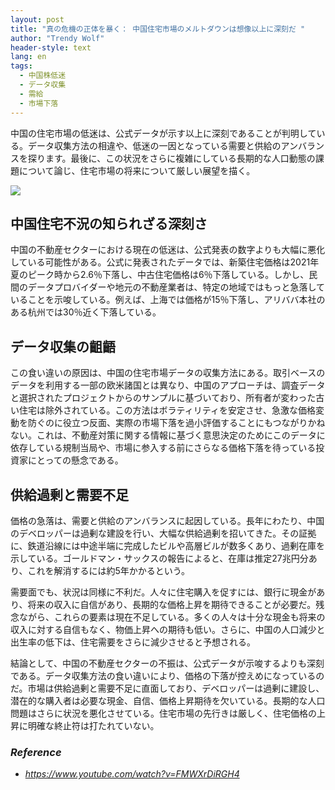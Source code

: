 ```yaml
---
layout: post
title: "真の危機の正体を暴く： 中国住宅市場のメルトダウンは想像以上に深刻だ "
author: "Trendy Wolf"
header-style: text
lang: en
tags:
  - 中国株低迷
  - データ収集
  - 需給
  - 市場下落
---
```


中国の住宅市場の低迷は、公式データが示す以上に深刻であることが判明している。データ収集方法の相違や、低迷の一因となっている需要と供給のアンバランスを探ります。最後に、この状況をさらに複雑にしている長期的な人口動態の課題について論じ、住宅市場の将来について厳しい展望を描く。

<img
    src="https://i.ytimg.com/vi/FMWXrDiRGH4/hqdefault.jpg"
/>






## 中国住宅不況の知られざる深刻さ

中国の不動産セクターにおける現在の低迷は、公式発表の数字よりも大幅に悪化している可能性がある。公式に発表されたデータでは、新築住宅価格は2021年夏のピーク時から2.6％下落し、中古住宅価格は6％下落している。しかし、民間のデータプロバイダーや地元の不動産業者は、特定の地域ではもっと急落していることを示唆している。例えば、上海では価格が15％下落し、アリババ本社のある杭州では30％近く下落している。



## データ収集の齟齬

この食い違いの原因は、中国の住宅市場データの収集方法にある。取引ベースのデータを利用する一部の欧米諸国とは異なり、中国のアプローチは、調査データと選択されたプロジェクトからのサンプルに基づいており、所有者が変わった古い住宅は除外されている。この方法はボラティリティを安定させ、急激な価格変動を防ぐのに役立つ反面、実際の市場下落を過小評価することにもつながりかねない。これは、不動産対策に関する情報に基づく意思決定のためにこのデータに依存している規制当局や、市場に参入する前にさらなる価格下落を待っている投資家にとっての懸念である。



## 供給過剰と需要不足

価格の急落は、需要と供給のアンバランスに起因している。長年にわたり、中国のデベロッパーは過剰な建設を行い、大幅な供給過剰を招いてきた。その証拠に、鉄道沿線には中途半端に完成したビルや高層ビルが数多くあり、過剰在庫を示している。ゴールドマン・サックスの報告によると、在庫は推定27兆円分あり、これを解消するには約5年かかるという。

需要面でも、状況は同様に不利だ。人々に住宅購入を促すには、銀行に現金があり、将来の収入に自信があり、長期的な価格上昇を期待できることが必要だ。残念ながら、これらの要素は現在不足している。多くの人々は十分な現金も将来の収入に対する自信もなく、物価上昇への期待も低い。さらに、中国の人口減少と出生率の低下は、住宅需要をさらに減少させると予想される。

結論として、中国の不動産セクターの不振は、公式データが示唆するよりも深刻である。データ収集方法の食い違いにより、価格の下落が控えめになっているのだ。市場は供給過剰と需要不足に直面しており、デベロッパーは過剰に建設し、潜在的な購入者は必要な現金、自信、価格上昇期待を欠いている。長期的な人口問題はさらに状況を悪化させている。住宅市場の先行きは厳しく、住宅価格の上昇に明確な終止符は打たれていない。


### _Reference_
- _https://www.youtube.com/watch?v=FMWXrDiRGH4_

